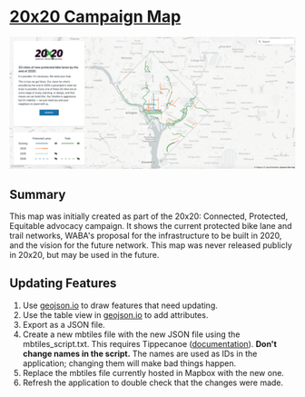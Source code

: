 <h1><a href="https://waba-comms.github.io/20x20-map/map.html" target="blank">20x20 Campaign Map</h1></a>

![Image of the app](https://github.com/WABA-Comms/20x20-map/blob/main/img/app.png)

<h2>Summary</h2>
This map was initially created as part of the 20x20: Connected, Protected, Equitable advocacy campaign. It shows the current protected bike lane and trail networks, WABA's proposal for the infrastructure to be built in 2020, and the vision for the future network. This map was never released publicly in 20x20, but may be used in the future.

<h2>Updating Features</h2>
<ol>
 <li> Use <a href="http://geojson.io/#map=2/20.0/0.0" target="blank">geojson.io</a> to draw features that need updating.</li>
 <li> Use the table view in <a href="http://geojson.io/#map=2/20.0/0.0" target="blank">geojson.io</a> to add attributes.</li>
 <li> Export as a JSON file.</li>
 <li> Create a new mbtiles file with the new JSON file using the mbtiles_script.txt. This requires Tippecanoe (<a href="https://github.com/mapbox/tippecanoe" target="blank">documentation</a>). <b>Don't change names in the script.</b> The names are used as IDs in the application; changing them will make bad things happen.</li>
 <li> Replace the mbtiles file currently hosted in Mapbox with the new one.</li>
 <li> Refresh the application to double check that the changes were made.</li>
</ol>

